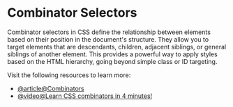 # Combinator Selectors

Combinator selectors in CSS define the relationship between elements based on their position in the document's structure. They allow you to target elements that are descendants, children, adjacent siblings, or general siblings of another element. This provides a powerful way to apply styles based on the HTML hierarchy, going beyond simple class or ID targeting.

Visit the following resources to learn more:

- [@article@Combinators](https://developer.mozilla.org/en-US/docs/Learn_web_development/Core/Styling_basics/Combinators)
- [@video@Learn CSS combinators in 4 minutes!](https://www.youtube.com/watch?v=swZFmJsU54s)